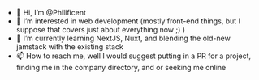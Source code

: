- 👋 Hi, I’m @Philificent
- 👀 I’m interested in web development (mostly front-end things, but I suppose that covers just about everything now ;) )
- 🌱 I’m currently learning NextJS, Nuxt, and blending the old-new jamstack with the existing stack
- 📫 How to reach me, well I would suggest putting in a PR for a project, finding me in the company directory, and or seeking me online

<!---
Philificent/Philificent is a ✨ special ✨ repository because its `README.md` (this file) appears on your GitHub profile.
You can click the Preview link to take a look at your changes.
--->

